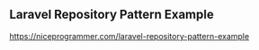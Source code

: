 ## Laravel Repository Pattern Example
https://niceprogrammer.com/laravel-repository-pattern-example

